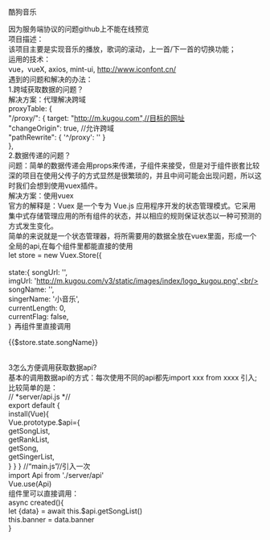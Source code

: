 
酷狗音乐<br/>

因为服务端协议的问题github上不能在线预览<br/>
 项目描述：<br/>
该项目主要是实现音乐的播放，歌词的滚动，上一首/下一首的切换功能；<br/>
运用的技术：<br/>
vue，vueX, axios, mint-ui, http://www.iconfont.cn/<br/>
遇到的问题和解决的办法：<br/>
1.跨域获取数据的问题？<br/>
解决方案：代理解决跨域<br/>
proxyTable: {<br/>
"/proxy/": { target: "http://m.kugou.com",//目标的网址<br/>
                  "changeOrigin": true, //允许跨域<br/>
                  "pathRewrite": { '^/proxy': '' }<br/>
               },<br/>
 2.数据传递的问题？<br/>
问题：简单的数据传递会用props来传递，子组件来接受，但是对于组件嵌套比较深的项目在使用父传子的方式显然是很繁琐的，并且中间可能会出现问题，所以这时我们会想到使用vuex插件。<br/>
解决方案：使用vuex<br/>
 官方的解释是：Vuex 是一个专为 Vue.js 应用程序开发的状态管理模式。它采用集中式存储管理应用的所有组件的状态，并以相应的规则保证状态以一种可预测的方式发生变化。<br/>
简单的来说就是一个状态管理器，将所需要用的数据全放在vuex里面，形成一个全局的api,在每个组件里都能直接的使用<br/>
let store = new Vuex.Store({<br/><br/> 
 state:{ songUrl: '', <br/>
           imgUrl: 'http://m.kugou.com/v3/static/images/index/logo_kugou.png',<br/>
           songName: '', <br/>
           singerName: '小音乐',<br/>
           currentLength: 0, <br/>
           currentFlag: false,<br/>
        ｝
再组件里直接调用<br/>
<p>{{$store.state.songName}}</p><br/>
3怎么方便调用获取数据api?<br/>
基本的调用数据api的方式：每次使用不同的api都先import xxx from xxxx 引入;<br/>
比较简单的是：<br/>
// *server/api.js *//<br/>
 export default {<br/>
      install(Vue){<br/>
             Vue.prototype.$api={ <br/>
                      getSongList, <br/>
                      getRankList, <br/>
                      getSong, <br/>
                      getSingerList, <br/>
  } } }
 //“main.js”//引入一次<br/>
     import Api from './server/api'<br/>
     Vue.use(Api)<br/>
 组件里可以直接调用：<br/>
async created(){ <br/>
       let {data} = await this.$api.getSongList() <br/>
              this.banner = data.banner <br/>
  }
